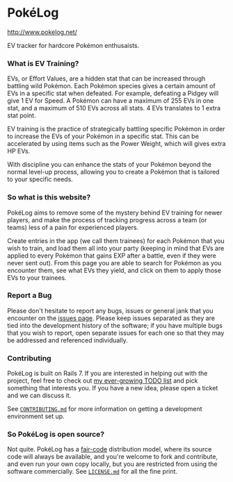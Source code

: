 # PokéLog

http://www.pokelog.net/

EV tracker for hardcore Pokémon enthusaists.

### What is EV Training?

EVs, or Effort Values, are a hidden stat that can be increased through battling
wild Pokémon. Each Pokémon species gives a certain amount of EVs in a specific
stat when defeated. For example, defeating a Pidgey will give 1 EV for Speed.
A Pokémon can have a maximum of 255 EVs in one stat, and a maximum of 510 EVs
across all stats. 4 EVs translates to 1 extra stat point.

EV training is the practice of strategically battling specific Pokémon in order
to increase the EVs of your Pokémon in a specific stat. This can be accelerated
by using items such as the Power Weight, which will gives extra HP EVs.

With discipline you can enhance the stats of your Pokémon beyond the normal
level-up process, allowing you to create a Pokémon that is tailored to your
specific needs.

### So what is this website?

PokéLog aims to remove some of the mystery behind EV training for newer
players, and make the process of tracking progress across a team (or teams)
less of a pain for experienced players.

Create entries in the app (we call them
trainees) for each Pokémon that you wish to train, and load them all into your
party (keeping in mind that EVs are applied to every Pokémon that gains EXP
after a battle, even if they were never sent out). From this page you are able
to search for Pokémon as you encounter them, see what EVs they yield, and click
on them to apply those EVs to your trainees.

### Report a Bug

Please don't hesitate to report any bugs, issues or general jank that you
encounter on the [issues page](https://github.com/vinnydiehl/pokelog/issues).
Please keep issues separated as they are tied into the development history of
the software; if you have multiple bugs that you wish to report, open separate
issues for each one so that they may be addressed and referenced individually.

### Contributing

PokéLog is built on Rails 7. If you are interested in helping out with the
project, feel free to check out
[my ever-growing TODO list](https://github.com/vinnydiehl/pokelog/issues) and
pick something that interests you. If you have a new idea, please open a ticket
and we can discuss it.

See
[`CONTRIBUTING.md`](https://github.com/vinnydiehl/pokelog/blob/develop/CONTRIBUTING.md)
for more information on getting a development environment set up.

### So PokéLog is open source?

Not quite. PokéLog has a [fair-code](https://faircode.io/) distribution model,
where its source code will always be available, and you're welcome to fork and
contribute, and even run your own copy locally, but you are restricted from using
the software commercially. See
[`LICENSE.md`](https://github.com/vinnydiehl/pokelog/blob/develop/LICENSE.md)
for all the fine print.
